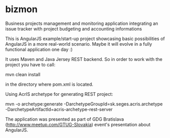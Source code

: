 bizmon
======

Business projects management and monitoring application integrating an issue tracker with project budgeting and accounting informations

This is AngularJS example/start-up project showcasing basic possibilities of AngularJS in a more real-world scenario. Maybe it will evolve in a fully functional application one day :)

It uses Maven and Java Jersey REST backend. So in order to work with the project you have to call:

mvn clean install

in the directory where pom.xml is located.




Using AcrIS archetype for generating REST project:

mvn -o archetype:generate -DarchetypeGroupId=sk.seges.acris.archetype -DarchetypeArtifactId=acris-archetype-rest-server

The application was presented as part of GDG Bratislava (http://www.meetup.com/GTUG-Slovakia) event's presentation about AngularJS.

